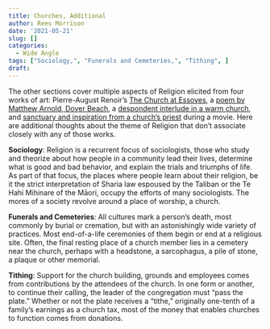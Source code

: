```yaml
---
title: Churches, Additional
author: Rees Morrison
date: '2021-05-21'
slug: []
categories:
  - Wide Angle
tags: ["Sociology,", "Funerals and Cemeteries,", "Tithing", ]
draft: 
---
```


The other sections cover multiple aspects of Religion elicited from four works of art:   Pierre-August Renoir’s [The Church at Essoyes](), a [poem by Matthew Arnold, Dover Beach](), a [despondent interlude in a warm church](California), and [sanctuary and inspiration from a church’s priest](Waterfront) during a movie. Here are additional thoughts about the theme of Religion that don’t associate closely with any of those works.

<!--more-->

**Sociology**:   Religion is a recurrent focus of sociologists, those who study and theorize about how people in a community lead their lives, determine what is good and bad behavior, and explain the trials and triumphs of life.  As part of that focus, the places where people learn about their religion, be it the strict interpretation of Sharia law espoused by the Taliban or the Te Hahi Mihinare of the Māori, occupy the efforts of many sociologists.  The mores of a society revolve around a place of worship, a church.

**Funerals and Cemeteries**:  All cultures mark a person’s death, most commonly by burial or cremation, but with an astonishingly wide variety of practices.  Most end-of-a-life ceremonies of them begin or end at a religious site.   Often, the final resting place of a church member lies in a cemetery near the church, perhaps with a headstone, a sarcophagus, a pile of stone, a plaque or other memorial.

**Tithing**:  Support for the church building, grounds and employees comes from contributions by the attendees of the church.  In one form or another, to continue their calling, the leader of the congregation must “pass the plate.”  Whether or not the plate receives a “tithe,” originally one-tenth of a family’s earnings as a church tax, most of the money that enables churches to function comes from donations.

